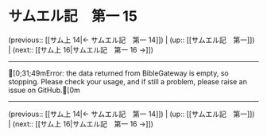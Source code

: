 # サムエル記　第一 15

(previous:: [[サム上 14|← サムエル記　第一 14]]) | (up:: [[サムエル記　第一]]) | (next:: [[サム上 16|サムエル記　第一 16 →]])

***
[0;31;49mError: the data returned from BibleGateway is empty, so stopping. Please check your usage, and if still a problem, please raise an issue on GitHub.[0m

***

(previous:: [[サム上 14|← サムエル記　第一 14]]) | (up:: [[サムエル記　第一]]) | (next:: [[サム上 16|サムエル記　第一 16 →]])
